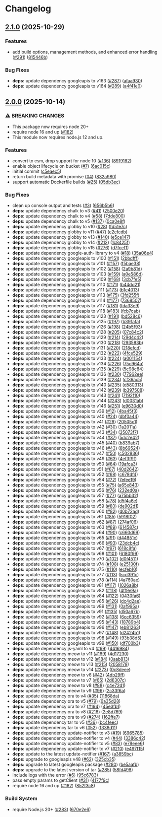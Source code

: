 # Changelog

## [2.1.0](https://github.com/JustinBeckwith/gcbuild/compare/gcbuild-v2.0.0...gcbuild-v2.1.0) (2025-10-29)


### Features

* add build options, management methods, and enhanced error handling ([#291](https://github.com/JustinBeckwith/gcbuild/issues/291)) ([815446b](https://github.com/JustinBeckwith/gcbuild/commit/815446be0f7f19126fd04cccfdfe44e2a00f09b2))


### Bug Fixes

* **deps:** update dependency googleapis to v163 ([#287](https://github.com/JustinBeckwith/gcbuild/issues/287)) ([afaa930](https://github.com/JustinBeckwith/gcbuild/commit/afaa930fedb45ceb2d0cda6a63ea41b49fb61c93))
* **deps:** update dependency googleapis to v164 ([#289](https://github.com/JustinBeckwith/gcbuild/issues/289)) ([a4f41e0](https://github.com/JustinBeckwith/gcbuild/commit/a4f41e037d9ed01144ca3f6dbf1fc95c6eb209bd))

## [2.0.0](https://github.com/JustinBeckwith/gcbuild/compare/gcbuild-v1.3.39...gcbuild-v2.0.0) (2025-10-14)


### ⚠ BREAKING CHANGES

* This package now requires node 20+
* require node 16 and up ([#182](https://github.com/JustinBeckwith/gcbuild/issues/182))
* This module now requires node.js 12 and up.

### Features

* convert to esm, drop support for node 10 ([#136](https://github.com/JustinBeckwith/gcbuild/issues/136)) ([8919182](https://github.com/JustinBeckwith/gcbuild/commit/891918265e18fa44c5e7628bc4e78b6974260bc1))
* enable object lifecycle on bucket ([#7](https://github.com/JustinBeckwith/gcbuild/issues/7)) ([6ac015c](https://github.com/JustinBeckwith/gcbuild/commit/6ac015c47d1cc4daec8a5c8f40170f14c8adb8f8))
* initial commit ([c5eaec5](https://github.com/JustinBeckwith/gcbuild/commit/c5eaec5740478dd37f1d61e6aafc4a5727555589))
* return build metadata with promise ([#4](https://github.com/JustinBeckwith/gcbuild/issues/4)) ([832a980](https://github.com/JustinBeckwith/gcbuild/commit/832a9803c9090a1bb0ebdff46b58e0bd709c134c))
* support automatic Dockerfile builds ([#25](https://github.com/JustinBeckwith/gcbuild/issues/25)) ([05db3ec](https://github.com/JustinBeckwith/gcbuild/commit/05db3ecc986e59a9e033e6d055fba2b9a1a1529c))


### Bug Fixes

* clean up console output and tests ([#3](https://github.com/JustinBeckwith/gcbuild/issues/3)) ([656b5b6](https://github.com/JustinBeckwith/gcbuild/commit/656b5b614921b27646e761f60325b321ab4952d2))
* **deps:** update dependency chalk to v3 ([#41](https://github.com/JustinBeckwith/gcbuild/issues/41)) ([2500e20](https://github.com/JustinBeckwith/gcbuild/commit/2500e20dce69be1c9ae8f57c4f5ff92094fe338c))
* **deps:** update dependency chalk to v4 ([#58](https://github.com/JustinBeckwith/gcbuild/issues/58)) ([7dde800](https://github.com/JustinBeckwith/gcbuild/commit/7dde800ec5b9b82313791617b2f46a7a5ee4ff7d))
* **deps:** update dependency chalk to v5 ([#137](https://github.com/JustinBeckwith/gcbuild/issues/137)) ([0ca0e8f](https://github.com/JustinBeckwith/gcbuild/commit/0ca0e8f01a66dbb2c8dde958c3ba563a58b9ed1c))
* **deps:** update dependency globby to v10 ([#28](https://github.com/JustinBeckwith/gcbuild/issues/28)) ([fd51e7c](https://github.com/JustinBeckwith/gcbuild/commit/fd51e7c87fde2ad9cf2b42d381aa546dca4b0ef9))
* **deps:** update dependency globby to v11 ([#47](https://github.com/JustinBeckwith/gcbuild/issues/47)) ([e2efcdb](https://github.com/JustinBeckwith/gcbuild/commit/e2efcdbf9c50bccd97221b9931026744747ade1e))
* **deps:** update dependency globby to v13 ([#140](https://github.com/JustinBeckwith/gcbuild/issues/140)) ([e5ce147](https://github.com/JustinBeckwith/gcbuild/commit/e5ce14706f25ac588ca02596c337f620c29f2af4))
* **deps:** update dependency globby to v14 ([#212](https://github.com/JustinBeckwith/gcbuild/issues/212)) ([1c8425f](https://github.com/JustinBeckwith/gcbuild/commit/1c8425f34cc6d5f4c0a7bcf68d71e68e64d4b5db))
* **deps:** update dependency globby to v15 ([#276](https://github.com/JustinBeckwith/gcbuild/issues/276)) ([d7fcef1](https://github.com/JustinBeckwith/gcbuild/commit/d7fcef117b07bd74b2be910d121d91caf34f1dbb))
* **deps:** update dependency google-auth-library to v4 ([#18](https://github.com/JustinBeckwith/gcbuild/issues/18)) ([35a06e4](https://github.com/JustinBeckwith/gcbuild/commit/35a06e4a067e92bd7132dbf2cd458f9ef91c74d2))
* **deps:** update dependency googleapis to v100 ([#151](https://github.com/JustinBeckwith/gcbuild/issues/151)) ([2bbdfff](https://github.com/JustinBeckwith/gcbuild/commit/2bbdfffcbe0fa40e9ad5529c4a21763c74336596))
* **deps:** update dependency googleapis to v101 ([#157](https://github.com/JustinBeckwith/gcbuild/issues/157)) ([f5bae38](https://github.com/JustinBeckwith/gcbuild/commit/f5bae3872e723ea472b8f37cd6e79be5466b2795))
* **deps:** update dependency googleapis to v102 ([#158](https://github.com/JustinBeckwith/gcbuild/issues/158)) ([2a9b81d](https://github.com/JustinBeckwith/gcbuild/commit/2a9b81dadb9ccac68d9ef98d6a0eda5254b3e827))
* **deps:** update dependency googleapis to v103 ([#159](https://github.com/JustinBeckwith/gcbuild/issues/159)) ([a0e586d](https://github.com/JustinBeckwith/gcbuild/commit/a0e586d69b35ea2122ff528ca13cbe6c05ad9aba))
* **deps:** update dependency googleapis to v109 ([#168](https://github.com/JustinBeckwith/gcbuild/issues/168)) ([3cb7fe5](https://github.com/JustinBeckwith/gcbuild/commit/3cb7fe5b6140b5499bf963799caef04ce03d2ccf))
* **deps:** update dependency googleapis to v110 ([#171](https://github.com/JustinBeckwith/gcbuild/issues/171)) ([b44dd21](https://github.com/JustinBeckwith/gcbuild/commit/b44dd210940e559f7732d47ec537ced573a680a6))
* **deps:** update dependency googleapis to v111 ([#173](https://github.com/JustinBeckwith/gcbuild/issues/173)) ([b1e4013](https://github.com/JustinBeckwith/gcbuild/commit/b1e40134a20a2e479e92570e15fc3b0f160a5ee4))
* **deps:** update dependency googleapis to v113 ([#175](https://github.com/JustinBeckwith/gcbuild/issues/175)) ([3fd255f](https://github.com/JustinBeckwith/gcbuild/commit/3fd255f752285fc304f76b7da621ff14f51a2b58))
* **deps:** update dependency googleapis to v114 ([#177](https://github.com/JustinBeckwith/gcbuild/issues/177)) ([7368507](https://github.com/JustinBeckwith/gcbuild/commit/73685079ee3912c4ca4729f3996bac6e4a4cd9f5))
* **deps:** update dependency googleapis to v117 ([#181](https://github.com/JustinBeckwith/gcbuild/issues/181)) ([fda33e9](https://github.com/JustinBeckwith/gcbuild/commit/fda33e9dc0146177259d5be42b67be0e7ab76aab))
* **deps:** update dependency googleapis to v118 ([#183](https://github.com/JustinBeckwith/gcbuild/issues/183)) ([fcb7cab](https://github.com/JustinBeckwith/gcbuild/commit/fcb7cab7436fd271e6d50ab38265bd82e3fcb4f3))
* **deps:** update dependency googleapis to v123 ([#191](https://github.com/JustinBeckwith/gcbuild/issues/191)) ([bd528c6](https://github.com/JustinBeckwith/gcbuild/commit/bd528c6a813335b95031f2aba1492afae1ab26f2))
* **deps:** update dependency googleapis to v125 ([#197](https://github.com/JustinBeckwith/gcbuild/issues/197)) ([b391afa](https://github.com/JustinBeckwith/gcbuild/commit/b391afaf9b44b4f4586842d1f15ed2e6f80e71ca))
* **deps:** update dependency googleapis to v126 ([#198](https://github.com/JustinBeckwith/gcbuild/issues/198)) ([24b5f93](https://github.com/JustinBeckwith/gcbuild/commit/24b5f93e2c5f9d755456c2953f6d2539a46e8bd2))
* **deps:** update dependency googleapis to v128 ([#205](https://github.com/JustinBeckwith/gcbuild/issues/205)) ([07c84c2](https://github.com/JustinBeckwith/gcbuild/commit/07c84c28e29f3168cf9e0c30d2e42469acd4f00c))
* **deps:** update dependency googleapis to v129 ([#214](https://github.com/JustinBeckwith/gcbuild/issues/214)) ([29d4c42](https://github.com/JustinBeckwith/gcbuild/commit/29d4c42c2b464642fceb75a4d26a8d01c5552e40))
* **deps:** update dependency googleapis to v130 ([#218](https://github.com/JustinBeckwith/gcbuild/issues/218)) ([293583b](https://github.com/JustinBeckwith/gcbuild/commit/293583bd0219d1bcab6f2b60786c12cec41de9ee))
* **deps:** update dependency googleapis to v131 ([#220](https://github.com/JustinBeckwith/gcbuild/issues/220)) ([218efcd](https://github.com/JustinBeckwith/gcbuild/commit/218efcdb9ee3b686f579e85e9e4e09a8ecbe4566))
* **deps:** update dependency googleapis to v132 ([#222](https://github.com/JustinBeckwith/gcbuild/issues/222)) ([4fce529](https://github.com/JustinBeckwith/gcbuild/commit/4fce5293cb36c548e3e8caec2a76dba85c0c375a))
* **deps:** update dependency googleapis to v133 ([#224](https://github.com/JustinBeckwith/gcbuild/issues/224)) ([a001154](https://github.com/JustinBeckwith/gcbuild/commit/a00115453f70772fa1acac821591b71f5fe467b0))
* **deps:** update dependency googleapis to v134 ([#226](https://github.com/JustinBeckwith/gcbuild/issues/226)) ([75c964a](https://github.com/JustinBeckwith/gcbuild/commit/75c964a57909f91dba1e1e6c4d217038383b0b5c))
* **deps:** update dependency googleapis to v135 ([#229](https://github.com/JustinBeckwith/gcbuild/issues/229)) ([5c98c84](https://github.com/JustinBeckwith/gcbuild/commit/5c98c849383b0529b349089acfe4d75c9ab8a385))
* **deps:** update dependency googleapis to v136 ([#230](https://github.com/JustinBeckwith/gcbuild/issues/230)) ([77962ee](https://github.com/JustinBeckwith/gcbuild/commit/77962ee7d192bf071e0f1139a3cfea559903a129))
* **deps:** update dependency googleapis to v139 ([#234](https://github.com/JustinBeckwith/gcbuild/issues/234)) ([cf36ac5](https://github.com/JustinBeckwith/gcbuild/commit/cf36ac5cfff694492cf5a72464d451e595758084))
* **deps:** update dependency googleapis to v140 ([#235](https://github.com/JustinBeckwith/gcbuild/issues/235)) ([d580313](https://github.com/JustinBeckwith/gcbuild/commit/d58031345caf31f8805096ab33481e4aced9f3b7))
* **deps:** update dependency googleapis to v142 ([#239](https://github.com/JustinBeckwith/gcbuild/issues/239)) ([b397508](https://github.com/JustinBeckwith/gcbuild/commit/b397508d9b714477a00f8eb3b78f5572a4d0fb48))
* **deps:** update dependency googleapis to v143 ([#241](https://github.com/JustinBeckwith/gcbuild/issues/241)) ([7192f10](https://github.com/JustinBeckwith/gcbuild/commit/7192f10da3c62bf09561964ac8fb7ed72d6e3820))
* **deps:** update dependency googleapis to v144 ([#243](https://github.com/JustinBeckwith/gcbuild/issues/243)) ([d0031ab](https://github.com/JustinBeckwith/gcbuild/commit/d0031ab48401cac999fc089795584d050cfcaee0))
* **deps:** update dependency googleapis to v146 ([#251](https://github.com/JustinBeckwith/gcbuild/issues/251)) ([e9630d0](https://github.com/JustinBeckwith/gcbuild/commit/e9630d0b6f1e0d92d81a91e49bf6021b2085fa7e))
* **deps:** update dependency googleapis to v39 ([#12](https://github.com/JustinBeckwith/gcbuild/issues/12)) ([4ba45f3](https://github.com/JustinBeckwith/gcbuild/commit/4ba45f3260b08b07e56e8624040188c5a041617d))
* **deps:** update dependency googleapis to v40 ([#24](https://github.com/JustinBeckwith/gcbuild/issues/24)) ([dbf0a44](https://github.com/JustinBeckwith/gcbuild/commit/dbf0a44fb34e6d29b6484cc0f532b091af3f5ca2))
* **deps:** update dependency googleapis to v41 ([#29](https://github.com/JustinBeckwith/gcbuild/issues/29)) ([20505c1](https://github.com/JustinBeckwith/gcbuild/commit/20505c14c022f0ea20ca7c932aa04d31104348c4))
* **deps:** update dependency googleapis to v42 ([#30](https://github.com/JustinBeckwith/gcbuild/issues/30)) ([1a2011a](https://github.com/JustinBeckwith/gcbuild/commit/1a2011a972ede35eefdf2474676d7301eb3ff939))
* **deps:** update dependency googleapis to v43 ([#34](https://github.com/JustinBeckwith/gcbuild/issues/34)) ([35073f7](https://github.com/JustinBeckwith/gcbuild/commit/35073f7e2b101c3f66d2bc652b6085e64333881b))
* **deps:** update dependency googleapis to v44 ([#37](https://github.com/JustinBeckwith/gcbuild/issues/37)) ([5dc2e42](https://github.com/JustinBeckwith/gcbuild/commit/5dc2e4241a0d7ba6bafa7a27da22eaefc4f42a8e))
* **deps:** update dependency googleapis to v45 ([#40](https://github.com/JustinBeckwith/gcbuild/issues/40)) ([b839ab7](https://github.com/JustinBeckwith/gcbuild/commit/b839ab78c1fb47017b9229de35f4e2118b940541))
* **deps:** update dependency googleapis to v46 ([#43](https://github.com/JustinBeckwith/gcbuild/issues/43)) ([8b69524](https://github.com/JustinBeckwith/gcbuild/commit/8b6952460b81d9aa5907bcbf009b989faf0fdfdd))
* **deps:** update dependency googleapis to v47 ([#50](https://github.com/JustinBeckwith/gcbuild/issues/50)) ([c502836](https://github.com/JustinBeckwith/gcbuild/commit/c5028369c7f73e9fc70a76fd78143199d3bb1b9e))
* **deps:** update dependency googleapis to v49 ([#63](https://github.com/JustinBeckwith/gcbuild/issues/63)) ([4ef3f9f](https://github.com/JustinBeckwith/gcbuild/commit/4ef3f9fa4632b43ab8c3160a22a3bc8591ce4038))
* **deps:** update dependency googleapis to v50 ([#64](https://github.com/JustinBeckwith/gcbuild/issues/64)) ([19afca3](https://github.com/JustinBeckwith/gcbuild/commit/19afca33400c32bef4b2ada99e79767a5f995677))
* **deps:** update dependency googleapis to v51 ([#67](https://github.com/JustinBeckwith/gcbuild/issues/67)) ([40d2642](https://github.com/JustinBeckwith/gcbuild/commit/40d2642ba7204558e844d0948e74c9cc9083fb0e))
* **deps:** update dependency googleapis to v52 ([#68](https://github.com/JustinBeckwith/gcbuild/issues/68)) ([c678df4](https://github.com/JustinBeckwith/gcbuild/commit/c678df4112c1ad44411225f141cbe040343c57d3))
* **deps:** update dependency googleapis to v54 ([#72](https://github.com/JustinBeckwith/gcbuild/issues/72)) ([7efee19](https://github.com/JustinBeckwith/gcbuild/commit/7efee19c9c51dba7c506d082b852cf945570de3a))
* **deps:** update dependency googleapis to v55 ([#75](https://github.com/JustinBeckwith/gcbuild/issues/75)) ([a65e843](https://github.com/JustinBeckwith/gcbuild/commit/a65e843b059965dc7b9fef2f0cd2ee905fa836e8))
* **deps:** update dependency googleapis to v56 ([#76](https://github.com/JustinBeckwith/gcbuild/issues/76)) ([232ed0a](https://github.com/JustinBeckwith/gcbuild/commit/232ed0ae1ecf421ada5f0269beee0dbdd937076b))
* **deps:** update dependency googleapis to v57 ([#77](https://github.com/JustinBeckwith/gcbuild/issues/77)) ([a75bb32](https://github.com/JustinBeckwith/gcbuild/commit/a75bb3247be7b878fde78aff4dd73b14104a6274))
* **deps:** update dependency googleapis to v58 ([#78](https://github.com/JustinBeckwith/gcbuild/issues/78)) ([d5f4a6e](https://github.com/JustinBeckwith/gcbuild/commit/d5f4a6e05a0fe484219e5dd90ea34cde3729a643))
* **deps:** update dependency googleapis to v59 ([#80](https://github.com/JustinBeckwith/gcbuild/issues/80)) ([de902d1](https://github.com/JustinBeckwith/gcbuild/commit/de902d135dd57e943d89bbeec86dddb75ec0f9af))
* **deps:** update dependency googleapis to v60 ([#82](https://github.com/JustinBeckwith/gcbuild/issues/82)) ([d0b72ad](https://github.com/JustinBeckwith/gcbuild/commit/d0b72ad6d488ba6a084c50ff1f6c84b4278edc0a))
* **deps:** update dependency googleapis to v61 ([#85](https://github.com/JustinBeckwith/gcbuild/issues/85)) ([5918f02](https://github.com/JustinBeckwith/gcbuild/commit/5918f020bd61f3336155f15c14642897b2e464ed))
* **deps:** update dependency googleapis to v62 ([#87](https://github.com/JustinBeckwith/gcbuild/issues/87)) ([274af06](https://github.com/JustinBeckwith/gcbuild/commit/274af06639fb2fe73515890fe859f0cd34e0ac9e))
* **deps:** update dependency googleapis to v63 ([#89](https://github.com/JustinBeckwith/gcbuild/issues/89)) ([614587c](https://github.com/JustinBeckwith/gcbuild/commit/614587c4f582fbec74218d10a9c76bbe85d49615))
* **deps:** update dependency googleapis to v64 ([#90](https://github.com/JustinBeckwith/gcbuild/issues/90)) ([c660d69](https://github.com/JustinBeckwith/gcbuild/commit/c660d69f5d444e219f14203c1e645215ef3527c3))
* **deps:** update dependency googleapis to v65 ([#91](https://github.com/JustinBeckwith/gcbuild/issues/91)) ([d44851c](https://github.com/JustinBeckwith/gcbuild/commit/d44851c8b949422eb31fc70eaf65533eb2731d85))
* **deps:** update dependency googleapis to v66 ([#93](https://github.com/JustinBeckwith/gcbuild/issues/93)) ([23dcb4c](https://github.com/JustinBeckwith/gcbuild/commit/23dcb4c0a71d9cf7ca14791ad366af60a33bb49b))
* **deps:** update dependency googleapis to v67 ([#97](https://github.com/JustinBeckwith/gcbuild/issues/97)) ([618c8fa](https://github.com/JustinBeckwith/gcbuild/commit/618c8fa4c956f2e492760a86b1d14fc4df98d273))
* **deps:** update dependency googleapis to v68 ([#101](https://github.com/JustinBeckwith/gcbuild/issues/101)) ([6180f99](https://github.com/JustinBeckwith/gcbuild/commit/6180f99daadb82772b64aab87b57c02f852381bf))
* **deps:** update dependency googleapis to v70 ([#102](https://github.com/JustinBeckwith/gcbuild/issues/102)) ([d0f4511](https://github.com/JustinBeckwith/gcbuild/commit/d0f45110bd2db17a27adc2cb94fd17ed642c356b))
* **deps:** update dependency googleapis to v74 ([#108](https://github.com/JustinBeckwith/gcbuild/issues/108)) ([e25130f](https://github.com/JustinBeckwith/gcbuild/commit/e25130f13999477f3963f3d00456f0117e979673))
* **deps:** update dependency googleapis to v75 ([#110](https://github.com/JustinBeckwith/gcbuild/issues/110)) ([ecfeb10](https://github.com/JustinBeckwith/gcbuild/commit/ecfeb102ca810140c7ade96de939e9e9acf9ebcc))
* **deps:** update dependency googleapis to v77 ([#113](https://github.com/JustinBeckwith/gcbuild/issues/113)) ([5cd391c](https://github.com/JustinBeckwith/gcbuild/commit/5cd391c6c5a0d83b4a903967286a13000671e2da))
* **deps:** update dependency googleapis to v78 ([#114](https://github.com/JustinBeckwith/gcbuild/issues/114)) ([4a760ae](https://github.com/JustinBeckwith/gcbuild/commit/4a760ae2b8e92465027f8207e9a18f582baeabbf))
* **deps:** update dependency googleapis to v81 ([#117](https://github.com/JustinBeckwith/gcbuild/issues/117)) ([1026a8b](https://github.com/JustinBeckwith/gcbuild/commit/1026a8b9b937ab6f1a16e1b7b6e76b9f992c97a9))
* **deps:** update dependency googleapis to v82 ([#118](https://github.com/JustinBeckwith/gcbuild/issues/118)) ([4ff9e9a](https://github.com/JustinBeckwith/gcbuild/commit/4ff9e9abe9e3be1b1d02c70281e6f046044eadbb))
* **deps:** update dependency googleapis to v84 ([#122](https://github.com/JustinBeckwith/gcbuild/issues/122)) ([0430fa6](https://github.com/JustinBeckwith/gcbuild/commit/0430fa6857429d6a265f84a9cc85bc21eaa6d2f9))
* **deps:** update dependency googleapis to v85 ([#126](https://github.com/JustinBeckwith/gcbuild/issues/126)) ([dc4d2ae](https://github.com/JustinBeckwith/gcbuild/commit/dc4d2ae2e5bf608d1d2a35d0a76c29a42d9e27fb))
* **deps:** update dependency googleapis to v89 ([#131](https://github.com/JustinBeckwith/gcbuild/issues/131)) ([0af995a](https://github.com/JustinBeckwith/gcbuild/commit/0af995ac6faaeab92080bc1cd896cd5239700f64))
* **deps:** update dependency googleapis to v91 ([#135](https://github.com/JustinBeckwith/gcbuild/issues/135)) ([d50a67b](https://github.com/JustinBeckwith/gcbuild/commit/d50a67b80da030c3241047cbc5ea59282974a556))
* **deps:** update dependency googleapis to v92 ([#138](https://github.com/JustinBeckwith/gcbuild/issues/138)) ([6cc6359](https://github.com/JustinBeckwith/gcbuild/commit/6cc6359a8786684660ade326ab4e5f152a83ce3d))
* **deps:** update dependency googleapis to v95 ([#143](https://github.com/JustinBeckwith/gcbuild/issues/143)) ([18789b4](https://github.com/JustinBeckwith/gcbuild/commit/18789b459d11290411df2965e170d48e4a321fc8))
* **deps:** update dependency googleapis to v96 ([#147](https://github.com/JustinBeckwith/gcbuild/issues/147)) ([eb81263](https://github.com/JustinBeckwith/gcbuild/commit/eb81263a61c048d9996193f60276c6d8d26f9b70))
* **deps:** update dependency googleapis to v97 ([#148](https://github.com/JustinBeckwith/gcbuild/issues/148)) ([d2424b1](https://github.com/JustinBeckwith/gcbuild/commit/d2424b128dbfeee1750db4c430d2539efadebf75))
* **deps:** update dependency googleapis to v98 ([#149](https://github.com/JustinBeckwith/gcbuild/issues/149)) ([93b38d5](https://github.com/JustinBeckwith/gcbuild/commit/93b38d50f4ac0b4478b46da7f13235cbb1808e26))
* **deps:** update dependency googleapis to v99 ([#150](https://github.com/JustinBeckwith/gcbuild/issues/150)) ([df700b3](https://github.com/JustinBeckwith/gcbuild/commit/df700b34a8dc35cbe92b8d4289a3770930d48b9a))
* **deps:** update dependency js-yaml to v4 ([#99](https://github.com/JustinBeckwith/gcbuild/issues/99)) ([4416984](https://github.com/JustinBeckwith/gcbuild/commit/44169840cdf5d551f7d683238d9baf3b51634737))
* **deps:** update dependency meow to v11 ([#169](https://github.com/JustinBeckwith/gcbuild/issues/169)) ([4d17230](https://github.com/JustinBeckwith/gcbuild/commit/4d172309120942e5ae5b7775075ef6eff24edd17))
* **deps:** update dependency meow to v12 ([#184](https://github.com/JustinBeckwith/gcbuild/issues/184)) ([0aab813](https://github.com/JustinBeckwith/gcbuild/commit/0aab8139bd5844a7349b592cff1f3ceddd96ff98))
* **deps:** update dependency meow to v13 ([#215](https://github.com/JustinBeckwith/gcbuild/issues/215)) ([2058178](https://github.com/JustinBeckwith/gcbuild/commit/2058178d337170c25ed08a2030b0eb7b06d7ebc3))
* **deps:** update dependency meow to v14 ([#273](https://github.com/JustinBeckwith/gcbuild/issues/273)) ([0c8deee](https://github.com/JustinBeckwith/gcbuild/commit/0c8deee230ca227152c207905dea637aa0f2b5dc))
* **deps:** update dependency meow to v6 ([#42](https://github.com/JustinBeckwith/gcbuild/issues/42)) ([4db29ff](https://github.com/JustinBeckwith/gcbuild/commit/4db29ff6982a25e1d9d25555b439b251a6f4ccc7))
* **deps:** update dependency meow to v7 ([#65](https://github.com/JustinBeckwith/gcbuild/issues/65)) ([2d6307c](https://github.com/JustinBeckwith/gcbuild/commit/2d6307c8b4384ea7cd5f9f3445afaa96d1aa9fd1))
* **deps:** update dependency meow to v8 ([#88](https://github.com/JustinBeckwith/gcbuild/issues/88)) ([c4e72d1](https://github.com/JustinBeckwith/gcbuild/commit/c4e72d155122c8f20bd9bcbfa17ee99a38a15f1a))
* **deps:** update dependency meow to v9 ([#96](https://github.com/JustinBeckwith/gcbuild/issues/96)) ([2c33f6a](https://github.com/JustinBeckwith/gcbuild/commit/2c33f6aaddc1d72cb623a83c0db8f23c8cc36212))
* **deps:** update dependency ora to v4 ([#35](https://github.com/JustinBeckwith/gcbuild/issues/35)) ([11868da](https://github.com/JustinBeckwith/gcbuild/commit/11868da51eb8acfa8e86036ab7492bf9cd818058))
* **deps:** update dependency ora to v5 ([#79](https://github.com/JustinBeckwith/gcbuild/issues/79)) ([6a35d28](https://github.com/JustinBeckwith/gcbuild/commit/6a35d28d4e08b199e9bb896a560bdf33ee815d68))
* **deps:** update dependency ora to v7 ([#194](https://github.com/JustinBeckwith/gcbuild/issues/194)) ([45e3fb1](https://github.com/JustinBeckwith/gcbuild/commit/45e3fb135b4ec17e533817dcfe963f0808235f4f))
* **deps:** update dependency ora to v8 ([#216](https://github.com/JustinBeckwith/gcbuild/issues/216)) ([2e8d769](https://github.com/JustinBeckwith/gcbuild/commit/2e8d76968c2b1c1f01ee33d9a3ee7316e465a616))
* **deps:** update dependency ora to v9 ([#274](https://github.com/JustinBeckwith/gcbuild/issues/274)) ([162ffe7](https://github.com/JustinBeckwith/gcbuild/commit/162ffe72a2c40709d3bf96d25906b7b472e2a1ef))
* **deps:** update dependency tar to v5 ([#36](https://github.com/JustinBeckwith/gcbuild/issues/36)) ([bc4feec](https://github.com/JustinBeckwith/gcbuild/commit/bc4feec95aabc1236328830dc4cb496eb6c4ed8d))
* **deps:** update dependency tar to v6 ([#52](https://github.com/JustinBeckwith/gcbuild/issues/52)) ([f338d11](https://github.com/JustinBeckwith/gcbuild/commit/f338d114458293c2078cc820348292fac32ed477))
* **deps:** update dependency update-notifier to v3 ([#19](https://github.com/JustinBeckwith/gcbuild/issues/19)) ([6965785](https://github.com/JustinBeckwith/gcbuild/commit/69657859866a2244070a079fbaf44805a019505a))
* **deps:** update dependency update-notifier to v4 ([#44](https://github.com/JustinBeckwith/gcbuild/issues/44)) ([3386c42](https://github.com/JustinBeckwith/gcbuild/commit/3386c42bf0b4af1434bc1877dff327395c2ca75a))
* **deps:** update dependency update-notifier to v5 ([#83](https://github.com/JustinBeckwith/gcbuild/issues/83)) ([e78eee6](https://github.com/JustinBeckwith/gcbuild/commit/e78eee6eb44bb2ea91266d0cf850982f9b8e3096))
* **deps:** update dependency update-notifier to v7 ([#210](https://github.com/JustinBeckwith/gcbuild/issues/210)) ([e497f15](https://github.com/JustinBeckwith/gcbuild/commit/e497f15698180939ea9ec3549b77933269d6b39a))
* **deps:** update to the latest update-notifier ([#167](https://github.com/JustinBeckwith/gcbuild/issues/167)) ([a3859bc](https://github.com/JustinBeckwith/gcbuild/commit/a3859bc49ac85a2140839e861afc7db87e888826))
* **deps:** upgrade to googleapis v48 ([#62](https://github.com/JustinBeckwith/gcbuild/issues/62)) ([325cb35](https://github.com/JustinBeckwith/gcbuild/commit/325cb35270ba4e32bba71602a0005152017a5780))
* **deps:** upgrade to latest googleapis package ([#280](https://github.com/JustinBeckwith/gcbuild/issues/280)) ([be5aafb](https://github.com/JustinBeckwith/gcbuild/commit/be5aafbf6fd2d9840e2937590417c6b634d4c049))
* **deps:** upgrade to the latest version of tar ([#285](https://github.com/JustinBeckwith/gcbuild/issues/285)) ([58fd498](https://github.com/JustinBeckwith/gcbuild/commit/58fd498fad61bf7c0e8f5c20c1ec0849e9f115ab))
* include logs with the error ([#6](https://github.com/JustinBeckwith/gcbuild/issues/6)) ([95c6783](https://github.com/JustinBeckwith/gcbuild/commit/95c6783d480ddd9344d95ebea2e767b5b248e975))
* pass empty params to getClient ([#31](https://github.com/JustinBeckwith/gcbuild/issues/31)) ([4177f9c](https://github.com/JustinBeckwith/gcbuild/commit/4177f9c2e49c4c05cf4a61966c7f77212104454c))
* require node 16 and up ([#182](https://github.com/JustinBeckwith/gcbuild/issues/182)) ([852f3c8](https://github.com/JustinBeckwith/gcbuild/commit/852f3c84e29f10ddc0d5df2f54cda5111af34696))


### Build System

* require Node.js 20+ ([#283](https://github.com/JustinBeckwith/gcbuild/issues/283)) ([670e2e6](https://github.com/JustinBeckwith/gcbuild/commit/670e2e68d380ef89a249d308afe1a9bb7613bdf6))
